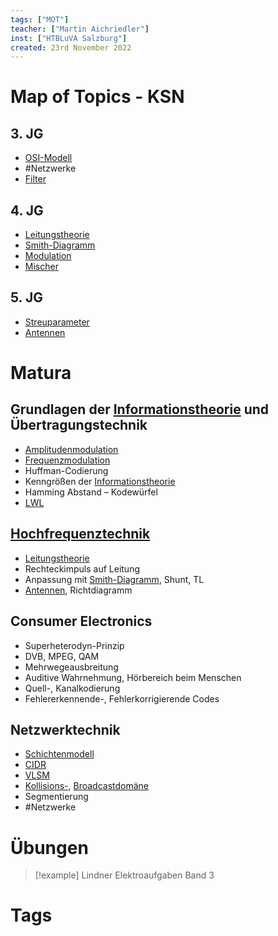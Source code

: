 ```yaml
---
tags: ["MOT"]
teacher: ["Martin Aichriedler"]
inst: ["HTBLuVA Salzburg"]
created: 23rd November 2022
---
```

# Map of Topics - KSN
## 3. JG
- [OSI-Modell](../netzwerk-technik/OSI-Modell.md)
- #Netzwerke
- [Filter](Filter)

## 4. JG
- [Leitungstheorie](Leitungstheorie.md)
- [Smith-Diagramm](Smith-Diagramm.md)
- [Modulation](Modulation.md)
- [Mischer](Mischer.md)

## 5. JG
- [Streuparameter](Streuparameter.md)
- [Antennen](Antenne.md)

# Matura

## Grundlagen der [Informationstheorie](../netzwerk-technik/{MOC}%20Informationstheorie.md) und Übertragungstechnik
- [Amplitudenmodulation](Amplitudenmodulation.md)
- [Frequenzmodulation](Frequenzmodulation.md)
- Huffman-Codierung
- Kenngrößen der [Informationstheorie](../netzwerk-technik/{MOC}%20Informationstheorie.md)
- Hamming Abstand – Kodewürfel
- [LWL](Lichtwellenleiter.md)


## [Hochfrequenztechnik](sRDP%20KSN%20-%20HF-Technik.md)
- [Leitungstheorie](Leitungstheorie.md)
- Rechteckimpuls auf Leitung
- Anpassung mit [Smith-Diagramm](Smith-Diagramm.md), Shunt, TL
- [Antennen](Antenne.md), Richtdiagramm


## Consumer Electronics
- Superheterodyn-Prinzip
- DVB, MPEG, QAM
- Mehrwegeausbreitung
- Auditive Wahrnehmung, Hörbereich beim Menschen
- Quell-, Kanalkodierung
- Fehlererkennende-, Fehlerkorrigierende Codes

## Netzwerktechnik
- [Schichtenmodell](../netzwerk-technik/OSI-Modell.md)
- [CIDR](../netzwerk-technik/CIDR.md)
- [VLSM](../netzwerk-technik/VLSM.md)
- [Kollisions-](../netzwerk-technik/Kollisionsdomäne.md), [Broadcastdomäne](../netzwerk-technik/Broadcastdomäne.md)
- Segmentierung
- #Netzwerke 

# Übungen
> [!example] Lindner Elektroaufgaben Band 3
# Tags
